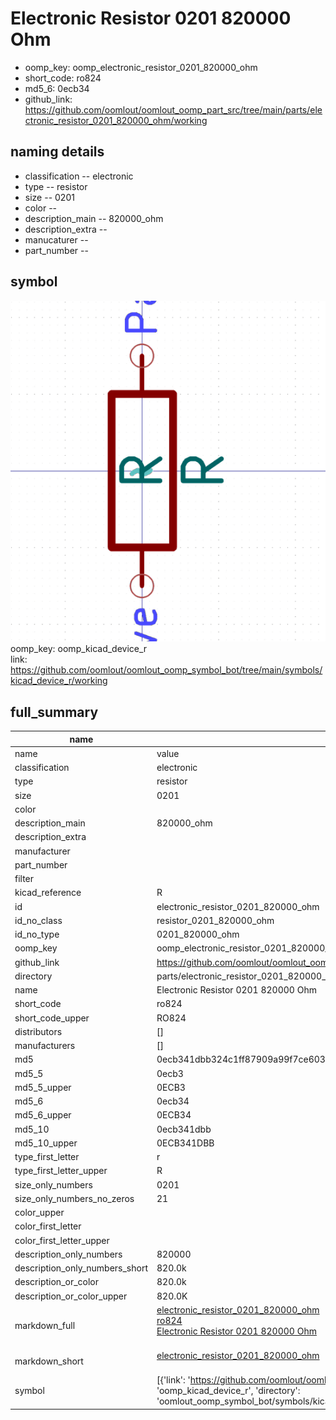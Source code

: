 # Electronic Resistor 0201 820000 Ohm

  
* oomp_key: oomp_electronic_resistor_0201_820000_ohm 
* short_code: ro824
* md5_6: 0ecb34  
* github_link: https://github.com/oomlout/oomlout_oomp_part_src/tree/main/parts/electronic_resistor_0201_820000_ohm/working  
## naming details
* classification -- electronic
* type -- resistor
* size -- 0201
* color -- 
* description_main -- 820000_ohm
* description_extra -- 
* manucaturer -- 
* part_number -- 



## symbol

![](symbol/0/working/working_600.png)  
oomp_key: oomp_kicad_device_r  
link: https://github.com/oomlout/oomlout_oomp_symbol_bot/tree/main/symbols/kicad_device_r/working  


## full_summary
| name | value | 
| --- | --- | 
| name | value | 
| classification | electronic | 
| type | resistor | 
| size | 0201 | 
| color |  | 
| description_main | 820000_ohm | 
| description_extra |  | 
| manufacturer |  | 
| part_number |  | 
| filter |  | 
| kicad_reference | R | 
| id | electronic_resistor_0201_820000_ohm | 
| id_no_class | resistor_0201_820000_ohm | 
| id_no_type | 0201_820000_ohm | 
| oomp_key | oomp_electronic_resistor_0201_820000_ohm | 
| github_link | https://github.com/oomlout/oomlout_oomp_part_src/tree/main/parts/electronic_resistor_0201_820000_ohm/working | 
| directory | parts/electronic_resistor_0201_820000_ohm | 
| name | Electronic Resistor 0201 820000 Ohm | 
| short_code | ro824 | 
| short_code_upper | RO824 | 
| distributors | [] | 
| manufacturers | [] | 
| md5 | 0ecb341dbb324c1ff87909a99f7ce603 | 
| md5_5 | 0ecb3 | 
| md5_5_upper | 0ECB3 | 
| md5_6 | 0ecb34 | 
| md5_6_upper | 0ECB34 | 
| md5_10 | 0ecb341dbb | 
| md5_10_upper | 0ECB341DBB | 
| type_first_letter | r | 
| type_first_letter_upper | R | 
| size_only_numbers | 0201 | 
| size_only_numbers_no_zeros | 21 | 
| color_upper |  | 
| color_first_letter |  | 
| color_first_letter_upper |  | 
| description_only_numbers | 820000 | 
| description_only_numbers_short | 820.0k | 
| description_or_color | 820.0k | 
| description_or_color_upper | 820.0K | 
| markdown_full | [electronic_resistor_0201_820000_ohm](https://github.com/oomlout/oomlout_oomp_part_src/tree/main/parts/electronic_resistor_0201_820000_ohm/working)<br>[ro824](https://github.com/oomlout/oomlout_oomp_part_src/tree/main/parts/electronic_resistor_0201_820000_ohm/working)<br>[Electronic Resistor 0201 820000 Ohm](https://github.com/oomlout/oomlout_oomp_part_src/tree/main/parts/electronic_resistor_0201_820000_ohm/working)<br><br> | 
| markdown_short | [electronic_resistor_0201_820000_ohm](https://github.com/oomlout/oomlout_oomp_part_src/tree/main/parts/electronic_resistor_0201_820000_ohm/working)<br><br> | 
| symbol | [{'link': 'https://github.com/oomlout/oomlout_oomp_symbol_bot/tree/main/symbols/kicad_device_r', 'oomp_key': 'oomp_kicad_device_r', 'directory': 'oomlout_oomp_symbol_bot/symbols/kicad_device_r//working/working.kicad_sym'}] | 
